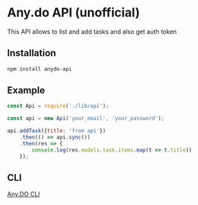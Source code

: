 # Any.do API (unofficial)
This API allows to list and add tasks and also get auth token

## Installation
```bash
npm install anydo-api
```
## Example
```js
const Api = require('./lib/api');

const api = new Api('your_email', 'your_password');

api.addTask({title: 'from api'})
    .then(() => api.sync())
    .then(res => {
        console.log(res.models.task.items.map(t => t.title))
    });
```

## CLI
[Any.DO CLI](https://github.com/davoam/anydo-cli)
